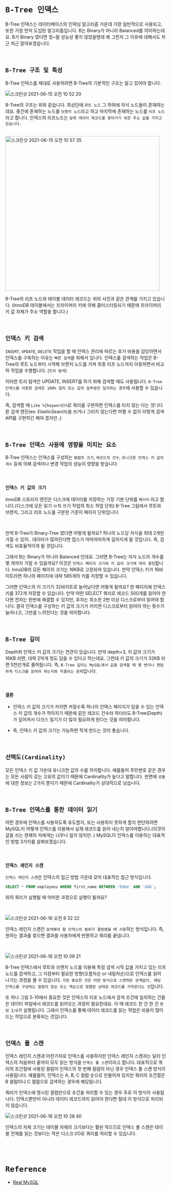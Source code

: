 # `B-Tree 인덱스`

B-Tree 인덱스는 데이터베이스의 인덱싱 알고리즘 가운데 가장 일반적으로 사용되고, 또한 가장 먼저 도입된 알고리즘입니다. 
B는 Binary가 아니라 Balanced를 의미하는데요. B가 Binary 였다면 정~말 성능상 좋지 않았을텐데 왜 그런지 그 이유에 대해서도 차근 차근 알아보겠습니다.

<br>

## `B-Tree 구조 및 특성`

B-Tree 인덱스를 제대로 사용하려면 B-Tree의 기본적인 구조는 알고 있어야 합니다. 

![스크린샷 2021-06-15 오전 10 52 20](https://user-images.githubusercontent.com/45676906/121980925-c60f2780-cdc7-11eb-8bff-9a17dadb2886.png)

B-Tree의 구조는 위와 같습니다. 최상단에 `루트 노드` 그 하위에 자식 노드들이 존재하는데요. 중간에 존재하는 노드를 `브랜치 노드`라고 하고 마지막에 존재하는 노드를 `리프 노드`라고 합니다. 
인덱스의 리프노드는 `실제 데이터 레코드를 찾아가기 위한 주소 값을 가지고 있습니다.`

<br>

<img width="483" alt="스크린샷 2021-06-15 오전 10 57 35" src="https://user-images.githubusercontent.com/45676906/121981377-80069380-cdc8-11eb-96e4-0828139ffb6a.png">

B-Tree의 리프 노드와 테이블 데이터 레코드는 위의 사진과 같은 관계를 가지고 있습니다. (InnoDB 테이블에서는 프라이머리 키에 의해 클러스터링되기 때문에 프라이머리 키 값 자체가 주소 역할을 합니다.)

<br>

## `인덱스 키 검색`

`INSERT`, `UPDATE`, `DELETE` 작업을 할 때 인덱스 관리에 따르는 추가 비용을 감당하면서 인덱스를 구축하는 이유는 `빠른 검색`을 위해서 입니다. 
인덱스를 검색하는 작업은 B-Tree의 루트 노드부터 시작해 브랜치 노드를 거쳐 최종 리프 노드까지 이동하면서 비교하 작업을 수행합니다. (`트리 탐색`)

이러한 트리 탐색은 UPDATE, INSERT를 하기 위해 검색할 때도 사용됩니다. `B-Tree 인덱스를 이용한 검색은 100% 일치 또는 값의 앞부분만 일치하는 경우`에 사용할 수 있습니다. 

즉, 검색할 때 `Like %{keyword}%`로 쿼리를 구현하면 인덱스를 타지 않는 다는 것! (다른 검색 엔진(ex: ElasticSearch)을 쓰거나 그러지 않는다면 어쩔 수 없이 이렇게 검색 API를 구현하긴 해야 겠지만..)

<br>

## `B-Tree 인덱스 사용에 영향을 미치는 요소`

B-Tree 인덱스는 인덱스를 구성하는 `컬럼의 크기`, `레코드의 건수`, `유니크한 인덱스 키 값의 개수` 등에 의해 검색이나 변경 작업의 성능이 영향을 받습니다. 

<br>

### `인덱스 키 값의 크기`

InnoDB 스토리지 엔진은 디스크에 데이터를 저장하는 가장 기본 단위를 `페이지` 라고 합니다.(디스크에 모든 읽기 ㅁ치 쓰기 작업의 최소 작업 단위)
B-Tree 그림에서 루트와 브랜치, 그리고 리프 노드를 구분한 기준이 페이지 단위입니다.

<br>

만약 B-Tree가 Binary-Tree 였다면 어떻게 될까요? 하나의 노드당 자식을 최대 2개만 가질 수 있어.. 데이터가 많아진다면 뎁스가 어마어마하게 깊어지게 될 것입니다. 
즉, 검색도 비효율적이게 될 것입니다. 

그래서 B는 Binary가 아니라 Balanced 인데요. 그러면 B-Tree는 자식 노드의 개수를 몇 개까지 가질 수 있을까요? 이것은 `인덱스 페이지 크기와 키 값의 크기에 따라 결정`됩니다. 
InnoDB의 모든 페이지 크기는 16KB로 고정되어 있습니다. 만약 인덱스 키가 16바이트라면 하나의 페이지에 대략 585개의 키를 저장할 수 있습니다. 

그러면 인덱스의 키 크기가 32바이트로 늘어났다면 어떻게 될까요? 한 페이지에 인덱스 키를 372개 저장할 수 있습니다. 만약 어떤 SELECT 쿼리로 레코드 500개를 읽어야 한다면 전자는 한번에 해결할 수 있지만, 후자는 최소한 2번 이상 디스크로부터 읽어야 합니다. 
결국 인덱스를 구성하는 키 값의 크기가 커지면 디스크로부터 읽어야 하는 횟수가 늘어나고, 그만큼 느려진다는 것을 의미합니다. 

<br>

## `B-Tree 깊이`

Depth와 인덱스 키 값의 크기는 연관이 있습니다. 만약 depth=3, 키 값의 크기가 16KB 라면, 대략 2억개 정도 담을 수 있다고 하는데요. 
그런데 키 값의 크기가 32KB 라면 5천만개로 줄어듭니다. 즉, `B-Tree 깊이는 MySQL에서 값을 검색할 때 몇 번이나 랜덤하게 디스크를 읽어야 하는지와 직결되는 문제`입니다.

<br>

### `결론`

- 인덱스 키 값의 크기가 커지면 커질수록 하나의 인덱스 페이지가 담을 수 있는 인덱스 키 값의 개수가 작아지기 때문에 같은 레코드 건수라 하더라도 B-Tree(Depth)가 깊어져서 디크스 일기가 더 많이 필요하게 된다는 것을 의미합니다.

- 즉, 인덱스 키 값의 크기는 가능하면 작게 만드는 것이 좋습니다. 

<br>

## `선택도(Cardinality)`

모든 인덱스 키 값 가운데 유니크한 값의 수를 의미합니다. 예를들어 주민번호 같은 경우는 모든 사람이 갖는 고유의 값이기 때문에 Cardinality가 높다고 말합니다. 반면에 `성별`에 대한 정보는 2가지 뿐이기 때문에 Cardinality가 상대적으로 낮습니다.

<br>

## `B-Tree 인덱스를 통한 데이터 읽기`

어떤 경우에 인덱스를 사용하도록 유도할지, 또는 사용하지 못하게 할지 판단하려면 MySQL이 어떻게 인덱스를 이용해서 실제 레코드를 읽어 내는지 알아야합니다.(이것이 글을 쓰는 현재의 저에게는 너무나 쉽지 않지만..)
MySQL이 인덱스를 이용하는 대표적인 방법 3가지를 살펴보겠습니다.

<br>

### `인덱스 레인지 스캔`

`인덱스 레인지 스캔`은 인덱스의 접근 방법 가운데 갖아 대표적인 접근 방식입니다.

```sql
SELECT * FROM employees WHERE first_name BETWEEN 'Ebbe' AND 'GAD';
```

위의 쿼리가 실행될 때 어떠한 과정으로 실행이 될까요?

<br>

![스크린샷 2021-06-16 오전 9 32 22](https://user-images.githubusercontent.com/45676906/122140248-c241da80-ce85-11eb-848f-47328c0af7d5.png)

인덱스 레인지 스캔은 `검색해야 할 인덱스의 범위가 결정됐을 때 사용`하는 방식입니다.
즉, 원하는 결과를 찾으면 결과를 사용자에게 반환하고 쿼리를 끝냅니다.

<br>

![스크린샷 2021-06-16 오전 10 09 21](https://user-images.githubusercontent.com/45676906/122142685-ec49cb80-ce8a-11eb-8db3-20ddd493a4e1.png)

B-Tree 인덱스에서 루트와 브랜치 노드를 이용해 특정 검색 시작 값을 가지고 있는 리프 노드를 검색하고, 그 지점부터 필요한 방향(오름차순 or 내림차순)으로 인덱스를 읽어 나가는 과정을 볼 수 있습니다.
`가장 중요한 것은 어떤 방식으로 스캔하든 관계없이, 해당 인덱스를 구성하는 컬럼의 정순 또는 역순으로 정렬된 상태로 레코드를 가져온다는 것`입니다.

또 하나 그림 5-10에서 중요한 것은 인덱스의 리포 노드에서 검색 조건에 일치하는 건들은 데이터 파일에서 레코드를 읽어오는 과정이 필요한데요. 이 때 레코드 한 건 한 건 `랜덤 I/O`가 실행됩니다.
그래서 인덱스를 통해 데이터 레코드를 읽는 작업은 비용이 많이 드는 작업으로 분류되는 것입니다.

<br>

## `인덱스 풀 스캔`

인덱스 레인지 스캔과 마찬가지로 인덱스를 사용하지만 인덱스 레인지 스캔과는 달리 인덱스의 처음부터 끝까지 모두 읽는 방식을 `인덱스 풀 스캔`이라고 합니다.
대표적으로 쿼리의 조건절에 사용된 컬럼이 인덱스의 첫 번째 컬럼이 아닌 경우 인덱스 풀 스캔 방식이 사용됩니다. 예를들어, 인덱스는 A, B, C 컬럼 순으로 만들어져 있지만 쿼리의 조건절은 B 컬럼이나 C 컬럼으로 검색하는 경우에 해당됩니다.

쿼리가 인덱스에 명시된 컬럼만으로 조건을 처리할 수 있는 경우 주로 이 방식이 사용됩니다. 인덱스뿐만이 아니라 데이터 레코드까지 읽어야 한다면 절대 이 방식으로 처리되지 않습니다. 

![스크린샷 2021-06-16 오전 10 28 40](https://user-images.githubusercontent.com/45676906/122144054-a17d8300-ce8d-11eb-8c9c-1d4b4f55edc1.png)

인덱스의 자체 크기는 테이블 자체의 크기보다는 훨씬 작으므로 인덱스 풀 스캔은 테이블 전체를 읽는 것보다는 적은 디스크 I/O로 쿼리를 처리할 수 있습니다.

<br> <br>

# `Reference`

- [Real MySQL]()


